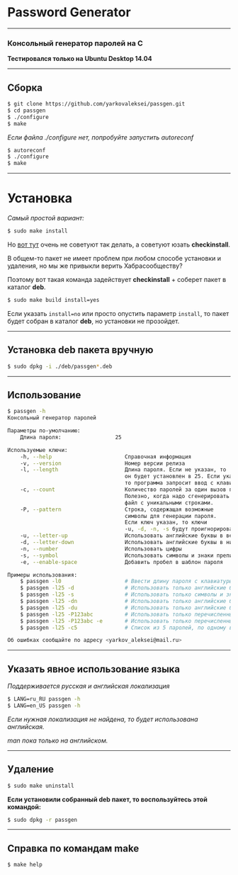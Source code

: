 # Password Generator

- - -
### Консольный генератор паролей на C

**Тестировался только на Ubuntu Desktop 14.04**

- - -
## Сборка

```bash
$ git clone https://github.com/yarkovaleksei/passgen.git
$ cd passgen
$ ./configure
$ make
```

*Если файла ./configure нет, попробуйте запустить autoreconf*

```bash
$ autoreconf
$ ./configure
$ make
```

- - -
# Установка

*Самый простой вариант:*

```bash
$ sudo make install
```

Но [вот тут](https://habrahabr.ru/post/130868/) очень не советуют так делать, а советуют юзать **checkinstall**.

В общем-то пакет не имеет проблем при любом способе установки и удаления, но мы же привыкли верить Хабрасообществу?

Поэтому вот такая команда задействует **checkinstall** + соберет пакет в каталог **deb**.

```bash
$ sudo make build install=yes
```

Если указать `install=no` или просто опустить параметр `install`, то пакет будет собран в каталог **deb**, но установки не прозойдет.

- - -
## Установка deb пакета вручную

```bash
$ sudo dpkg -i ./deb/passgen*.deb
```

- - -
## Использование

```bash
$ passgen -h
Консольный генератор паролей

Параметры по-умолчанию:
	Длина пароля:                 25

Используемые ключи:
	-h, --help                       Справочная информация
	-v, --version                    Номер версии релиза
	-l, --length                     Длина пароля. Если не указан, то
	                                 он будет установлен в 25. Если указать 0,
	                                 то программа запросит ввод с клавиатуры.
	-c, --count                      Количество паролей за один вызов программы.
	                                 Полезно, когда надо сгенерировать
	                                 файл с уникальными строками.
	-P, --pattern                    Строка, содержащая возможные
	                                 символы для генерации пароля.
	                                 Если ключ указан, то ключи
	                                 -u, -d, -n, -s будут проигнорированы.
	-u, --letter-up                  Использовать английские буквы в верхнем регистре
	-d, --letter-down                Использовать английские буквы в нижнем регистре
	-n, --number                     Использовать цифры
	-s, --symbol                     Использовать символы и знаки препинания
	-e, --enable-space               Добавить пробел в шаблон пароля

Примеры использования:
	$ passgen -l0                    # Ввести длину пароля с клавиатуры
	$ passgen -l25 -d                # Использовать только английские буквы в нижнем регистре
	$ passgen -l25 -s                # Использовать только символы и знаки препинания
	$ passgen -l25 -dn               # Использовать только английские буквы в нижнем регистре и цифры
	$ passgen -l25 -du               # Использовать только английские буквы в нижнем и верхнем регистре
	$ passgen -l25 -P123abc          # Использовать только перечисленные символы: '123abc'
	$ passgen -l25 -P123abc -e       # Использовать только перечисленные символы: '123abc' и пробел
	$ passgen -l25 -c5               # Список из 5 паролей, по одному в строке

Об ошибках сообщайте по адресу <yarkov_aleksei@mail.ru>
```

- - -
## Указать явное использование языка

*Поддерживается русская и английская локализация*

```bash
$ LANG=ru_RU passgen -h
$ LANG=en_US passgen -h
```

*Если нужная локализация не найдена, то будет использована английская.*

*man пока только на английском.*

- - -
## Удаление

```bash
$ sudo make uninstall
```

**Если установили собранный deb пакет, то воспользуйтесь этой командой:**

```bash
$ sudo dpkg -r passgen
```

- - -
## Справка по командам make

```bash
$ make help

```
